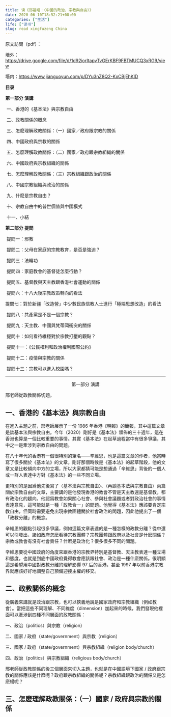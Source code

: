```yaml
---
title: 读《邢福增：〈中國的政治、宗教與自由〉》
date: 2020-06-10T18:52:21+08:00
categories: ["生活"]
life: ["读书"]
slug: read xingfuzeng China
---
```


原文訪問（pdf）：

墻外：https://drive.google.com/file/d/1d92iorItapvTvGErKBF9FBTMUCQ3xRG9/view

墻内：https://www.jianguoyun.com/p/DYu3nZ8Q2-KxCBjEhKID

**目录**

**第一部分** **演講**

​	一、香港的《基本法》與宗教自由

​	二、政教關係的概念 

​	三、怎麼理解政教關係：（一）國家／政府跟宗教的關係 

​	四、中國政府與宗教的關係

​	五、怎麼理解政教關係：（二）國家／政府跟宗教組織的關係

​	六、中國政府與宗教組織的關係

​	七、怎麼理解政教關係：（三）宗教組織跟政治的關係

​	八、中國宗教組織與政治的關係

​	九、什麼是宗教自由？

​	十、宗教自由中的普世價值與中國模式

​	十一、小結

**第二部分** **提問**

​	提問一：邪教

​	提問二：父母在家庭的宗教教育，是否是強迫？

​	提問三：法輪功

​	提問四：家庭教會的基督徒怎麼行動？

​	提問五、基督教與天主教跟香港社會運動的關係

​	提問六：十八大後宗教政策轉向的看法

​	提問七：對於新疆「改造營」中少數民族信教人士進行「極端思想改造」的看法

​	提問八：共產黨是不是一個宗教？

​	提問九：天主教、中國與梵蒂岡衝突的關係

​	提問十：如何看待維穩對於宗教打壓的觀點？

​	提問十一：《公民權利和政治權利國際公約》

​	提問十二：疫情與宗教的關係

​	提問十三：宗教可以進入校園嗎？

---

<center>第一部分 演講</center>

邢老師從政教關係切題。

## 一、香港的《基本法》與宗教自由

在進入主題之前，邢老師展示了一份 1986 年香港《明報》的簡報，其中這篇文章是談基本法與宗教自由。今年（2020）剛好是《基本法》頒佈的三十週年，這在香港也算是一個比較重要的事情。其實《基本法》在起草過程當中有很多爭議，其中之一是牽涉到宗教自由的問題。

在八十年代的香港有一個很特別的筆名——辛維思，也是這篇文章的作者，他當時寫了很多關於《基本法》的文章。剛好那個時候是《基本法》的起草階段，他的文章又是比較傾向中方的立場，所以大家都猜可能是想通過「辛維思」背後的一個人或一群人表達中方對《基本法》的一些不同立場。

更特別的是因爲他先後寫了〈基本法與宗教自由〉、〈再談基本法與宗教自由〉兩篇關於宗教自由的文章，主要講的是他發現香港的教會不管是天主教還是基督教，都有政治化的趨向。他認爲教會如果關心社會、參與社會議題或者對政治社會的事情表達意見，這可能就是一種「政教合一」的問題。他覺得《基本法》應該要肯定宗教自由，但同時需要避免出現宗教團體關於社會政治的問題，因此他提出了一個「政教分離」的概念。

辛維思的觀點引起很多爭議，例如這篇文章表達的是一種怎樣的政教分離？從中還可以引發出，諸如政府怎麽看待宗教團體？宗教團體跟政府以及社會是什麽關係？宗教或教會有沒有社會責任？什麽是政治化？很多很多不同的問題。

辛維思要從中國政府的角度來跟香港的宗教界特別是基督教、天主教表達一種立場和態度，也就是到底中國政府覺得教會應該跟社會、政治是一種什麽關係。很明顯這是希望用中國對政教分離的理解影響 97 后的香港，甚至 1997 年以前香港宗教界就應該好好地調整自己預備迎接主權的移交。

## 二、政教關係的概念

從廣義來講就是政治跟宗教，也可以狹義地說是國家政府和宗教組織（例如教會）。當把這些不同理解、不同維度（dimension）加起來的時候，我們發現他裡面可以牽涉到四種不同層面的政教關係：

一、政治（politics）與宗教（religion）

二、國家 / 政府（state/government）與宗教（religion）

三、國家 / 政府（state/government）與宗教組織（religion body/church）

四、政治（politics）與宗教組織（religious body/church）

邢老師從政教關係的後三個層面來切入主題，也就是在中國語境下國家 / 政府跟宗教的關係應該是什麽呢？政府跟宗教組織的關係呢？宗教組織跟政治的關係又是怎麽楊呢？

## 三、怎麽理解政教關係：（一）國家 / 政府與宗教的關係

